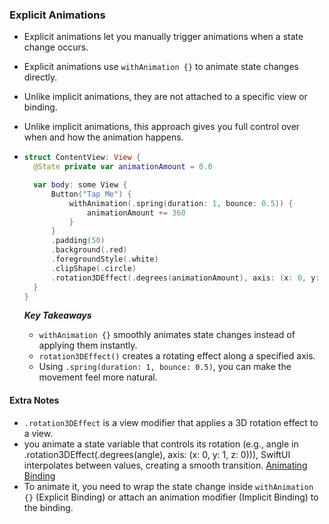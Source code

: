 ### Explicit Animations
- Explicit animations let you manually trigger animations when a state change occurs.
- Explicit animations use `withAnimation {}` to animate state changes directly.
- Unlike implicit animations, they are not attached to a specific view or binding.
- Unlike implicit animations, this approach gives you full control over when and how the animation happens.

- ```Swift
  struct ContentView: View {
    @State private var animationAmount = 0.0

    var body: some View {
        Button("Tap Me") {
            withAnimation(.spring(duration: 1, bounce: 0.5)) {
                animationAmount += 360
            }
        }
        .padding(50)
        .background(.red)
        .foregroundStyle(.white)
        .clipShape(.circle)
        .rotation3DEffect(.degrees(animationAmount), axis: (x: 0, y: 1, z: 0))
    }
  }
  ```
  ***Key Takeaways***
  - `withAnimation {}` smoothly animates state changes instead of applying them instantly.
  - `rotation3DEffect()` creates a rotating effect along a specified axis.
  - Using `.spring(duration: 1, bounce: 0.5)`, you can make the movement feel more natural.
 


#### Extra Notes
- `.rotation3DEffect` is a view modifier that applies a 3D rotation effect to a view.
- you animate a state variable that controls its rotation (e.g., angle in .rotation3DEffect(.degrees(angle), axis: (x: 0, y: 1, z: 0))),
  SwiftUI interpolates between values, creating a smooth transition. [Animating Binding](Animating%20Bindings.md)
- To animate it, you need to wrap the state change inside `withAnimation {}` (Explicit Binding) or attach an animation modifier (Implicit Binding) to the binding.
